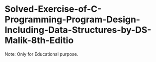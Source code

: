 # Solved-Exercise-of-C-Programming-Program-Design-Including-Data-Structures-by-DS-Malik-8th-Editio

Note:
    Only for Educational purpose.
